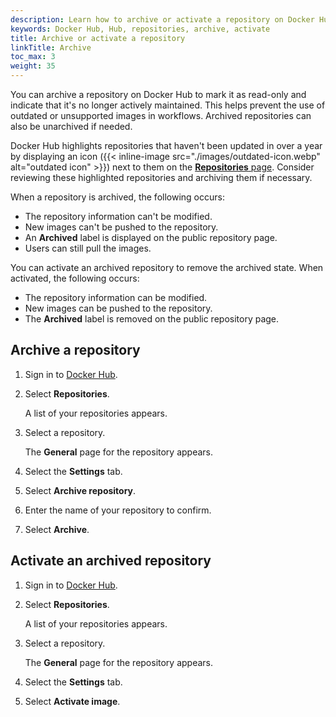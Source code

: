 ```yaml
---
description: Learn how to archive or activate a repository on Docker Hub
keywords: Docker Hub, Hub, repositories, archive, activate
title: Archive or activate a repository
linkTitle: Archive
toc_max: 3
weight: 35
---
```


You can archive a repository on Docker Hub to mark it as read-only and indicate
that it's no longer actively maintained. This helps prevent the use of outdated
or unsupported images in workflows. Archived repositories can also be unarchived
if needed.

Docker Hub highlights repositories that haven't been updated in over a year by
displaying an icon ({{< inline-image src="./images/outdated-icon.webp"
alt="outdated icon" >}}) next to them on the [**Repositories**
page](https://hub.docker.com/repositories/). Consider reviewing these
highlighted repositories and archiving them if necessary.

When a repository is archived, the following occurs:

- The repository information can't be modified.
- New images can't be pushed to the repository.
- An **Archived** label is displayed on the public repository page.
- Users can still pull the images.

You can activate an archived repository to remove the archived state. When
activated, the following occurs:

- The repository information can be modified.
- New images can be pushed to the repository.
- The **Archived** label is removed on the public repository page.

## Archive a repository

1. Sign in to [Docker Hub](https://hub.docker.com).
2. Select **Repositories**.

   A list of your repositories appears.

3. Select a repository.

   The **General** page for the repository appears.

4. Select the **Settings** tab.
5. Select **Archive repository**.
6. Enter the name of your repository to confirm.
7. Select **Archive**.

## Activate an archived repository

1. Sign in to [Docker Hub](https://hub.docker.com).
2. Select **Repositories**.

   A list of your repositories appears.

3. Select a repository.

   The **General** page for the repository appears.

4. Select the **Settings** tab.
5. Select **Activate image**.